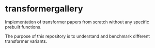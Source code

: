 # transformergallery

Implementation of transformer papers from scratch without any specific prebuilt functions.

The purpose of this repository is to understand and benchmark different transformer variants.


